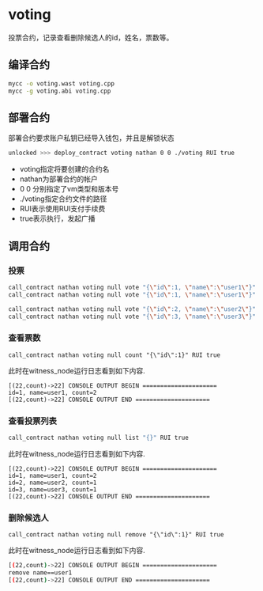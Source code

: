 # voting

投票合约，记录查看删除候选人的id，姓名，票数等。

## 编译合约

```bash
mycc -o voting.wast voting.cpp
mycc -g voting.abi voting.cpp
```

## 部署合约

部署合约要求账户私钥已经导入钱包，并且是解锁状态

```bash
unlocked >>> deploy_contract voting nathan 0 0 ./voting RUI true
```

* voting指定将要创建的合约名
* nathan为部署合约的帐户
* 0 0 分别指定了vm类型和版本号
* ./voting指定合约文件的路径
* RUI表示使用RUI支付手续费
* true表示执行，发起广播

## 调用合约

### 投票

```bash
call_contract nathan voting null vote "{\"id\":1, \"name\":\"user1\"}" RUI true
call_contract nathan voting null vote "{\"id\":1, \"name\":\"user1\"}" RUI true

call_contract nathan voting null vote "{\"id\":2, \"name\":\"user2\"}" RUI true
call_contract nathan voting null vote "{\"id\":3, \"name\":\"user3\"}" RUI true
```

### 查看票数

```
call_contract nathan voting null count "{\"id\":1}" RUI true
```

此时在witness_node运行日志看到如下内容.

```text
[(22,count)->22] CONSOLE OUTPUT BEGIN =====================
id=1, name=user1, count=2
[(22,count)->22] CONSOLE OUTPUT END =====================
```

### 查看投票列表

```bash
call_contract nathan voting null list "{}" RUI true
```

此时在witness_node运行日志看到如下内容.

```text
[(22,count)->22] CONSOLE OUTPUT BEGIN =====================
id=1, name=user1, count=2
id=2, name=user2, count=1
id=3, name=user3, count=1
[(22,count)->22] CONSOLE OUTPUT END =====================
```

### 删除候选人

```
call_contract nathan voting null remove "{\"id\":1}" RUI true
```

此时在witness_node运行日志看到如下内容.

```bash
[(22,count)->22] CONSOLE OUTPUT BEGIN =====================
remove name==user1
[(22,count)->22] CONSOLE OUTPUT END =====================
```